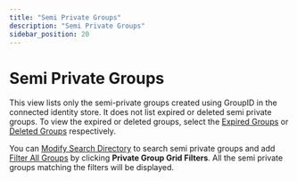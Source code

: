 ```yaml
---
title: "Semi Private Groups"
description: "Semi Private Groups"
sidebar_position: 20
---
```


# Semi Private Groups

This view lists only the semi-private groups created using GroupID in the connected identity store.
It does not list expired or deleted semi private groups. To view the expired or deleted groups,
select the [Expired Groups](/docs/directorymanager/11.0/portal/group/allgroups/allexpiredgroups.md)
or [Deleted Groups](/docs/directorymanager/11.0/portal/group/recyclebin/overview.md)
respectively.

You can
[Modify Search Directory](/docs/directorymanager/11.0/portal/group/allgroups/allgroups.md#modify-search-directory)
to search semi private groups and add
[Filter All Groups](/docs/directorymanager/11.0/portal/group/allgroups/allgroups.md#filter-all-groups)
by clicking **Private Group Grid Filters**. All the semi private groups matching the filters will be
displayed.
